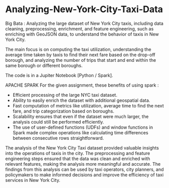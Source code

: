 # Analyzing-New-York-City-Taxi-Data
Big Bata : Analyzing the large dataset of New York City taxis, including data cleaning, preprocessing, enrichment, and feature engineering, such as enriching with GeoJSON data, to understand the behavior of taxis in New York City.

The main focus is on computing the taxi utilization, understanding the average time taken by taxis to find their next fare based on the drop-off borough, and analyzing the number of trips that start and end within the same borough or different boroughs.

The code is in a Jupiter Notebook [Python / Spark]. 

APACHE SPARK 
For the given assignment, these benefits of using spark :
+ Efficient processing of the large NYC taxi dataset.
+ Ability to easily enrich the dataset with additional geospatial data.
+ Fast computation of metrics like utilization, average time to find the next fare, and trip categorization based on boroughs.
+ Scalability ensures that even if the dataset were much larger, the analysis could still be performed efficiently.
+ The use of user-defined functions (UDFs) and window functions in Spark made complex operations like calculating time differences between consecutive rows straightforward.

The analysis of the New York City Taxi dataset provided valuable insights into the operations of taxis in the city. The preprocessing and feature engineering steps ensured that the data was clean and enriched with relevant features, making the analysis more meaningful and accurate. The findings from this analysis can be used by taxi operators, city planners, and policymakers to make informed decisions and improve the efficiency of taxi services in New York City.
